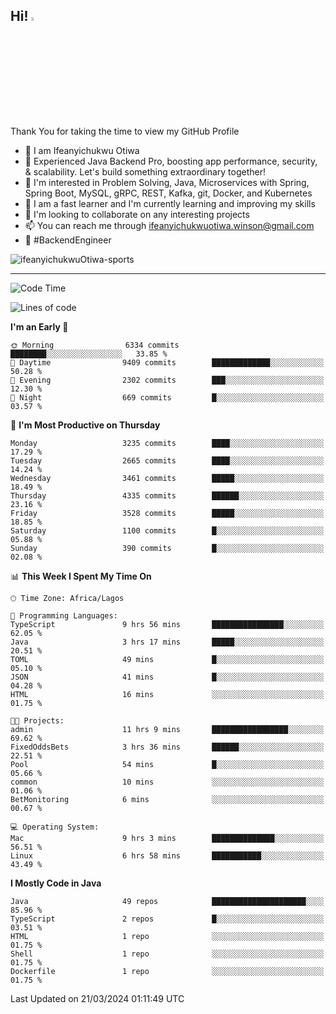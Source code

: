 <!-- BLOG-POST-LIST:START --><!-- BLOG-POST-LIST:END -->

## Hi! <img src="https://media.giphy.com/media/hvRJCLFzcasrR4ia7z/giphy.gif" width="4%"> 

Thank You for taking the time to view my GitHub Profile

- 👋 I am Ifeanyichukwu Otiwa
- 🚀 Experienced Java Backend Pro, boosting app performance, security, & scalability. Let's build something extraordinary together!
- 👀 I'm interested in Problem Solving, Java, Microservices with Spring, Spring Boot, MySQL, gRPC, REST, Kafka, git, Docker, and Kubernetes
- 🌱 I am a fast learner and I'm currently learning and improving my skills
- 💞️ I'm looking to collaborate on any interesting projects
- 📫 You can reach me through ifeanyichukwuotiwa.winson@gmail.com
- 🚀 #BackendEngineer

<p align="left" marginTop="10px"> <img src="https://komarev.com/ghpvc/?username=ifeanyichukwuOtiwa-sports&label=Profile%20views&color=0e75b6&style=for-the-badge" alt="ifeanyichukwuOtiwa-sports" /> </p>

***

<!--START_SECTION:waka-->
![Code Time](http://img.shields.io/badge/Code%20Time-2%2C325%20hrs%2041%20mins-blue)

![Lines of code](https://img.shields.io/badge/From%20Hello%20World%20I%27ve%20Written-4.3%20million%20lines%20of%20code-blue)

**I'm an Early 🐤** 

```text
🌞 Morning                6334 commits        ████████░░░░░░░░░░░░░░░░░   33.85 % 
🌆 Daytime                9409 commits        █████████████░░░░░░░░░░░░   50.28 % 
🌃 Evening                2302 commits        ███░░░░░░░░░░░░░░░░░░░░░░   12.30 % 
🌙 Night                  669 commits         █░░░░░░░░░░░░░░░░░░░░░░░░   03.57 % 
```
📅 **I'm Most Productive on Thursday** 

```text
Monday                   3235 commits        ████░░░░░░░░░░░░░░░░░░░░░   17.29 % 
Tuesday                  2665 commits        ████░░░░░░░░░░░░░░░░░░░░░   14.24 % 
Wednesday                3461 commits        █████░░░░░░░░░░░░░░░░░░░░   18.49 % 
Thursday                 4335 commits        ██████░░░░░░░░░░░░░░░░░░░   23.16 % 
Friday                   3528 commits        █████░░░░░░░░░░░░░░░░░░░░   18.85 % 
Saturday                 1100 commits        █░░░░░░░░░░░░░░░░░░░░░░░░   05.88 % 
Sunday                   390 commits         █░░░░░░░░░░░░░░░░░░░░░░░░   02.08 % 
```


📊 **This Week I Spent My Time On** 

```text
🕑︎ Time Zone: Africa/Lagos

💬 Programming Languages: 
TypeScript               9 hrs 56 mins       ████████████████░░░░░░░░░   62.05 % 
Java                     3 hrs 17 mins       █████░░░░░░░░░░░░░░░░░░░░   20.51 % 
TOML                     49 mins             █░░░░░░░░░░░░░░░░░░░░░░░░   05.10 % 
JSON                     41 mins             █░░░░░░░░░░░░░░░░░░░░░░░░   04.28 % 
HTML                     16 mins             ░░░░░░░░░░░░░░░░░░░░░░░░░   01.75 % 

🐱‍💻 Projects: 
admin                    11 hrs 9 mins       █████████████████░░░░░░░░   69.62 % 
FixedOddsBets            3 hrs 36 mins       ██████░░░░░░░░░░░░░░░░░░░   22.51 % 
Pool                     54 mins             █░░░░░░░░░░░░░░░░░░░░░░░░   05.66 % 
common                   10 mins             ░░░░░░░░░░░░░░░░░░░░░░░░░   01.06 % 
BetMonitoring            6 mins              ░░░░░░░░░░░░░░░░░░░░░░░░░   00.67 % 

💻 Operating System: 
Mac                      9 hrs 3 mins        ██████████████░░░░░░░░░░░   56.51 % 
Linux                    6 hrs 58 mins       ███████████░░░░░░░░░░░░░░   43.49 % 
```

**I Mostly Code in Java** 

```text
Java                     49 repos            █████████████████████░░░░   85.96 % 
TypeScript               2 repos             █░░░░░░░░░░░░░░░░░░░░░░░░   03.51 % 
HTML                     1 repo              ░░░░░░░░░░░░░░░░░░░░░░░░░   01.75 % 
Shell                    1 repo              ░░░░░░░░░░░░░░░░░░░░░░░░░   01.75 % 
Dockerfile               1 repo              ░░░░░░░░░░░░░░░░░░░░░░░░░   01.75 % 
```




 Last Updated on 21/03/2024 01:11:49 UTC
<!--END_SECTION:waka-->

<!--
<p align="center">
![trophy](https://github-profile-trophy.vercel.app/?username=ifeanyichukwuOtiwa-sports&theme=onedark) (https://github.com/ryo-ma/github-profile-trophy)
</p>
-->

<!---
ifeanyi-otiwa/ifeanyi-otiwa is a ✨ special ✨ repository because its `README.md` (this file) appears on your GitHub profile.
You can click the Preview link to take a look at your changes.
--->
